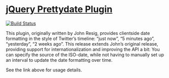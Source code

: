 [jQuery Prettydate Plugin](http://bassistance.de/jquery-plugins/jquery-plugin-prettydate/)
================================

[![Build Status](https://secure.travis-ci.org/jzaefferer/jquery-prettydate.png)](http://travis-ci.org/jzaefferer/jquery-prettydate)

This plugin, originally written by John Resig, provides clientside date formatting in the style of Twitter’s timeline: “just now”, “5 minutes ago”, “yesterday”, “2 weeks ago”. This release extends John’s original release, providing support for internationalization and improving the API a bit: You can specify the source of the ISO-date, while not having to manually set up an interval to update the date formatting over time.

See the link above for usage details.
